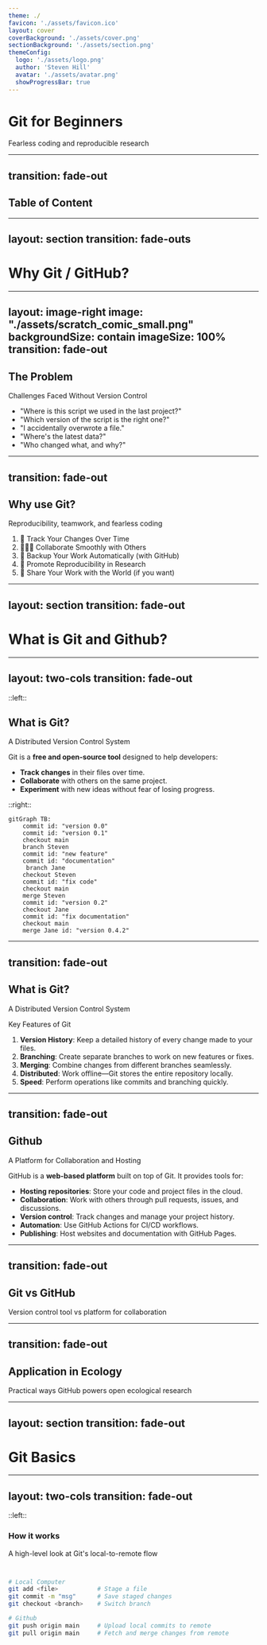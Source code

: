 ```yaml
---
theme: ./
favicon: './assets/favicon.ico'
layout: cover
coverBackground: './assets/cover.png'
sectionBackground: './assets/section.png'
themeConfig:
  logo: './assets/logo.png'
  author: 'Steven Hill'
  avatar: './assets/avatar.png'
  showProgressBar: true
---
```


# Git for Beginners

 Fearless coding and reproducible research

---
transition: fade-out
---

## Table of Content

<Toc minDepth="1" maxDepth="1" />

---
layout: section
transition: fade-outs
---

# Why Git / GitHub?
---
layout: image-right
image: "./assets/scratch_comic_small.png"
backgroundSize: contain
imageSize: 100%
transition: fade-out
---

## The Problem

Challenges Faced Without Version Control

- "Where is this script we used in the last project?"
- "Which version of the script is the right one?"
- "I accidentally overwrote a file."
- "Where's the latest data?"
- "Who changed what, and why?"

---
transition: fade-out
---


## Why use Git?

Reproducibility, teamwork, and fearless coding

1. <span v-click>🔁 Track Your Changes Over Time</span>
2. <span v-click>🧑‍🤝‍🧑 Collaborate Smoothly with Others</span>
3. <span v-click>💾 Backup Your Work Automatically (with GitHub)</span>
4. <span v-click>🔬 Promote Reproducibility in Research</span>
5. <span v-click>📢 Share Your Work with the World (if you want)</span>


---
layout: section
transition: fade-out
---

# What is Git and Github?

---
layout: two-cols
transition: fade-out
---

::left::

## What is Git?

A Distributed Version Control System

Git is a **free and open-source tool** designed to help developers:

- **Track changes** in their files over time.
- **Collaborate** with others on the same project.
- **Experiment** with new ideas without fear of losing progress.

::right::

```mermaid {theme: 'base', scale: 0.7}
gitGraph TB:
    commit id: "version 0.0"
    commit id: "version 0.1"
    checkout main
    branch Steven
    commit id: "new feature"
    commit id: "documentation"
     branch Jane
    checkout Steven
    commit id: "fix code"
    checkout main
    merge Steven
    commit id: "version 0.2"
    checkout Jane
    commit id: "fix documentation"
    checkout main
    merge Jane id: "version 0.4.2"
```
---
transition: fade-out
---

## What is Git?

A Distributed Version Control System

Key Features of Git

1. **Version History**: Keep a detailed history of every change made to your files.
2. **Branching**: Create separate branches to work on new features or fixes.
3. **Merging**: Combine changes from different branches seamlessly.
4. **Distributed**: Work offline—Git stores the entire repository locally.
5. **Speed**: Perform operations like commits and branching quickly.

---
transition: fade-out
---

## Github

A Platform for Collaboration and Hosting

GitHub is a **web-based platform** built on top of Git. It provides tools for:

- **Hosting repositories**: Store your code and project files in the cloud.
- **Collaboration**: Work with others through pull requests, issues, and discussions.
- **Version control**: Track changes and manage your project history.
- **Automation**: Use GitHub Actions for CI/CD workflows.
- **Publishing**: Host websites and documentation with GitHub Pages.


---
transition: fade-out
---

## Git vs GitHub

Version control tool vs platform for collaboration


<CustomTable
  :headers="['', 'Git', 'GitHub']"
  :rows="[
    ['What is it?', 'A version control system', 'A platform for hosting Git repositories'],
    ['Runs where?', 'On your local machine', 'In the cloud (online)'],
    ['Purpose', 'Track changes in your files', 'Share and collaborate on Git projects'],
    ['Who uses it?', 'Solo users with Git installed', 'Teams and the broader community'],
    ['Analogy', 'Like saving a file with history', 'Like Google Drive for Git projects']
  ]"
  :striped="true"
  :bordered="true"
  fontSize="0.8rem"
  headerBgColor="#f5f5f5"
  headerTextColor="#000"
  :rowColors="{ odd: '#fff', even: '#f9f9f9' }"
  rowHoverColor="#e0e0e0"
/>





---
transition: fade-out
---

## Application in Ecology  

Practical ways GitHub powers open ecological research

<CustomTable :headers="['Research Challenge', 'How GitHub Helps']" :rows="[ ['Reproducibility', 'GitHub stores code, data, and history. Zenodo adds DOIs for citation.'], ['Project continuity', 'Version control tracks progress. GitHub Projects coordinate teams.'], ['Collaboration', 'Pull requests enable contributions. CI ensures reproducibility.'], ['Peer review', 'Issues and Discussions allow transparent feedback and debate.'], ['Publishing', 'Write in Markdown/LaTeX. GitHub Pages hosts websites or docs.'] ]" :striped="true" :bordered="true" fontSize="0.8rem" headerBgColor="#f5f5f5" headerTextColor="#000" :rowColors="{ odd: '#fff', even: '#f9f9f9' }" rowHoverColor="#e0e0e0" />

---
layout: section
transition: fade-out
---

# Git Basics

---
layout: two-cols
transition: fade-out
---


::left::

### How it works

A high-level look at Git's local-to-remote flow

<div style="display: flex; height: 100%;">

```bash {all|1-2|1-3|1-4|1-7|1-8}

# Local Computer
git add <file>           # Stage a file
git commit -m "msg"      # Save staged changes
git checkout <branch>    # Switch branch

# Github
git push origin main     # Upload local commits to remote
git pull origin main     # Fetch and merge changes from remote 
```

</div>

::right::

<div style="display: flex; justify-content: center; align-items: center; margin-top: -3em; margin-bottom: 1em; transform: scale(0.85);">

```mermaid
flowchart TD
    style WD fill:#E3F2FD,stroke:#2196F3,stroke-width:2px
    style STG fill:#FFF9C4,stroke:#FBC02D,stroke-width:2px
    style LOCAL fill:#C8E6C9,stroke:#388E3C,stroke-width:2px
    style REMOTE fill:#FFCDD2,stroke:#D32F2F,stroke-width:2px

    WD["📂 Working Directory"]
    STG["🗃️ Staging Area"]
    LOCAL["📦 Local Repository"]
    REMOTE["🌐 Remote Repository"]

    WD -->|git add| STG
    STG -->|git commit| LOCAL
    LOCAL -->|git push| REMOTE
    REMOTE -->|git fetch / git pull| LOCAL
    LOCAL -->|git checkout| WD

```
  </div>



---
transition: fade-out
---

## Core Concepts

Learn the Git language: repo, commit, branch, and more

<CustomTable
  :headers="['Term', 'Meaning']"
  :rows="[
    ['📁 Repo', 'A project folder tracked by Git'],
    ['💾 Commit', 'A saved snapshot of your project’s state'],
    ['🌿 Branch', 'A parallel line of development'],
    ['🔀 Merge', 'Combining changes from one branch into another'],
    ['🌐 Remote', 'A version of your repo hosted on GitHub']
  ]"
  :striped="true"
  :bordered="true"
  fontSize="0.8rem"
  headerBgColor="#f5f5f5"
  headerTextColor="#000"
  :rowColors="{ odd: '#fff', even: '#f9f9f9' }"
  rowHoverColor="#e0e0e0"
/>

---
transition: fade-out
---

## Git Workflow 

Step-by-step to set up and save your work

```bash
# Step 1: Set your user info (only once)
git config --global user.name "Your Name"
git config --global user.email "you@example.com"

# Step 2: Initialize a new repo
git init my-project
cd my-project

# Step 3: Create a file
echo "Hello Git!" > readme.md

# Step 4: Track the file
git add readme.md

# Step 5: Save a snapshot
git commit -m "Initial commit"
```


---
transition: fade-out
---

## Push to GitHub

### Connect your local repo to the cloud

```bash
git remote add origin https://github.com/yourusername/your-repo.git # Add the remote (replace with your repo URL)
git branch -M main. # Set the default branch
git push -u origin main # Push your commits
```
<br></br>

---
transition: fade-out
---

## Branching & Merging

### Parallel development made easy

```bash
# Create and switch to a new branch
git checkout -b feature-idea

# Work on your changes, then:
git add .
git commit -m "Add awesome feature"
git push origin feature-idea
```

---
transition: fade-out
---

## Branching & Merging

### Parallel development made easy

```bash
# Create and switch to a new branch
git checkout -b feature-idea

# Work on your changes, then:
git add .
git commit -m "Add awesome feature"
git push origin feature-idea
```

---
layout: section
transition: fade-out
---

# Advanced Git

---
transition: fade-out
---

## git stash

### Save changes without committing

```bash
git stash             # temporarily saves uncommitted changes
git stash list        # see all stashed changes
git stash apply       # apply most recent stash
git stash pop         # apply & remove stash
git stash drop        # delete a stash
```

---
transition: fade
---

##  git log

### view the commit history of a repository 

```bash
git log --oneline --graph  ## add `--oneline` or `--graph` for visual clarity 
git blame my_script.py.    ## see who edited each line of a file
```


---
transition: fade
---

## git restore & reset

### Don’t panic — how to fix Git mistakes

```bash
git restore --staged <file>   ## undo git add
git reset --soft HEAD~1	      ## undo last commit (keep changes) 
git reset --hard HEAD~1.      ## undo last commit (discard changes)
git checkout HEAD -- <file>   ## restore deleted file

```

---
layout: cover
transition: fade-out
---

# Additional Tips

---
transition: fade-out
---

## Common Git Mistakes & Fixes

### Oops-proofing your workflow with simple commands

<div style="font-size: 0.8em; max-width: 100%; margin: auto;">
<table style="width: 100%; border-collapse: collapse;">
  <thead style="background-color: #f5f5f5;">
    <tr>
      <th style="padding: 10px; border: 1px solid #ccc;">Mistake</th>
      <th style="padding: 10px; border: 1px solid #ccc;">Fix</th>
    </tr>
  </thead>
  <tbody>
    <tr>
      <td style="padding: 10px; border: 1px solid #ccc;">Forgot to add a file</td>
      <td style="padding: 10px; border: 1px solid #ccc;"><code>git add &lt;file&gt;</code> + <code>git commit</code></td>
    </tr>
    <tr>
      <td style="padding: 10px; border: 1px solid #ccc;">Committed to the wrong branch</td>
      <td style="padding: 10px; border: 1px solid #ccc;"><code>git switch correct-branch</code> + <code>git cherry-pick &lt;commit&gt;</code></td>
    </tr>
    <tr>
      <td style="padding: 10px; border: 1px solid #ccc;">Merge conflict!</td>
      <td style="padding: 10px; border: 1px solid #ccc;">Manually edit → <code>git add</code> + <code>git commit</code></td>
    </tr>
    <tr>
      <td style="padding: 10px; border: 1px solid #ccc;">Deleted important changes</td>
      <td style="padding: 10px; border: 1px solid #ccc;"><code>git log</code> → find commit → <code>git checkout &lt;commit&gt; &lt;file&gt;</code></td>
    </tr>
    <tr>
      <td style="padding: 10px; border: 1px solid #ccc;">Pushed sensitive data</td>
      <td style="padding: 10px; border: 1px solid #ccc;">Use <a href="https://rtyley.github.io/bfg-repo-cleaner/">BFG</a> or <code>git filter-branch</code></td>
    </tr>
  </tbody>
</table>
</div>

💡 Tip: Always check <code>git status</code> before committing!

---
transition: fade-out
---

## GitHub Desktop & GUI Tools

### Prefer clicking to typing? No worries!

- **GitHub Desktop** – beginner-friendly official GUI
- **VS Code** – Git integration built-in 
- **GitKraken** – sleek UI, lots of power
- **Sourcetree** – from Atlassian, great for teams

💡 Choose the tool that fits *your* workflow.

---
transition: fade-out
---

##  GitHub Etiquette Tips

### Collaborate with kindness and clarity

-  Write clear commit messages (what + why)
-  Don’t commit broken code to `main`
-  Use `.gitignore` to keep clutter out
-  Clean up unused branches regularly
-  Be kind and constructive in Pull Request comments
-  Always write a description when opening a PR

 "GitHub is not just a tool, it’s a shared workspace."


---
layout: center
transition: fade-out
---

# 🎉 You’re Ready to Git Going!
##

“The best way to learn Git is to **use it regularly**"

✅ Don’t be afraid to break things  
✅ Ask questions, open issues  
✅ Collaborate early and often

